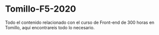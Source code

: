 # Tomillo-F5-2020
Todo el contenido relacionado con el curso de Front-end de 300 horas en Tomillo, aquí encontrareis todo lo necesario.
